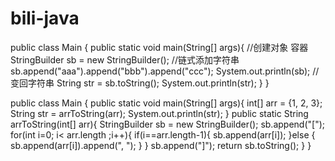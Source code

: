# bili-java
public class Main {
    public static void main(String[] args){
        //创建对象 容器
        StringBuilder sb = new StringBuilder();
        //链式添加字符串
        sb.append("aaa").append("bbb").append("ccc");
        System.out.println(sb);
        //变回字符串
        String str = sb.toString();
        System.out.println(str);
    }
}



public class Main {
    public static void main(String[] args){
      int[] arr = {1, 2, 3};
String str = arrToString(arr);
System.out.println(str);
    }
public static String arrToString(int[] arr){
        StringBuilder sb = new StringBuilder();
        sb.append("[");
        for(int i=0; i< arr.length ;i++){
            if(i==arr.length-1){
                sb.append(arr[i]);
            }else {
                sb.append(arr[i]).append(", ");
            }
        }
        sb.append("]");
        return sb.toString();
}
}

